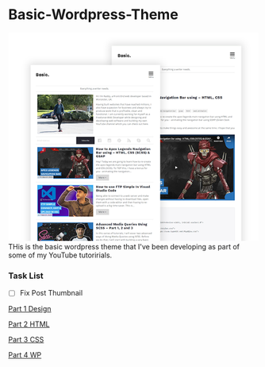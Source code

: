 # Basic-Wordpress-Theme

![Cover Bro](https://github.com/RaddyTheBrand/Basic-Wordpress-Theme/blob/master/screenshot.png)
THis is the basic wordpress theme that I've been developing as part of some of my YouTube tutoririals.

### Task List
- [ ] Fix Post Thumbnail


[Part 1 Design](https://www.youtube.com/watch?v=wEEOiKlzUi8)

[Part 2 HTML](https://www.youtube.com/watch?v=eEZsF6OPKms)

[Part 3 CSS](https://www.youtube.com/watch?v=LEAiAn4OGZ4)

[Part 4 WP](https://www.youtube.com/watch?v=LSllvqX4KtU)
